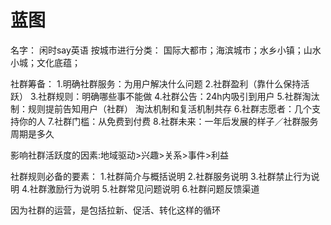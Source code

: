 # 蓝图
名字：  闲时say英语
按城市进行分类： 国际大都市；海滨城市；水乡小镇；山水小城；文化底蕴；


社群筹备：
1.明确社群服务：为用户解决什么问题
2.社群盈利（靠什么保持活跃）
3.社群规则：明确哪些事不能做
4.社群公告：24h内吸引到用户
5.社群淘汰制：规则提前告知用户（社群）
   淘汰机制和复活机制共存
6.社群志愿者：几个支持你的人
7.社群门槛：从免费到付费
8.社群未来：一年后发展的样子／社群服务周期是多久


影响社群活跃度的因素:地域驱动>兴趣>关系>事件>利益

社群规则必备的要素：
1.社群简介与概括说明
2.社群服务说明
3.社群禁止行为说明
4.社群激励行为说明
5.社群常见问题说明
6.社群问题反馈渠道

因为社群的运营，是包括拉新、促活、转化这样的循环